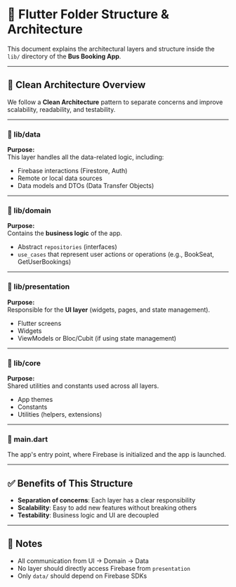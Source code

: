 # 📂 Flutter Folder Structure & Architecture

This document explains the architectural layers and structure inside the `lib/` directory of the **Bus Booking App**.

---

## 🧱 Clean Architecture Overview

We follow a **Clean Architecture** pattern to separate concerns and improve scalability, readability, and testability.


---

### 📁 lib/data

**Purpose:**  
This layer handles all the data-related logic, including:

- Firebase interactions (Firestore, Auth)
- Remote or local data sources
- Data models and DTOs (Data Transfer Objects)

---

### 📁 lib/domain

**Purpose:**  
Contains the **business logic** of the app.

- Abstract `repositories` (interfaces)
- `use_cases` that represent user actions or operations (e.g., BookSeat, GetUserBookings)

---

### 📁 lib/presentation

**Purpose:**  
Responsible for the **UI layer** (widgets, pages, and state management).

- Flutter screens
- Widgets
- ViewModels or Bloc/Cubit (if using state management)

---

### 📁 lib/core

**Purpose:**  
Shared utilities and constants used across all layers.

- App themes
- Constants
- Utilities (helpers, extensions)

---

### 📄 main.dart

The app's entry point, where Firebase is initialized and the app is launched.

---

## ✅ Benefits of This Structure

- **Separation of concerns**: Each layer has a clear responsibility
- **Scalability**: Easy to add new features without breaking others
- **Testability**: Business logic and UI are decoupled

---

## 📝 Notes

- All communication from UI → Domain → Data
- No layer should directly access Firebase from `presentation`
- Only `data/` should depend on Firebase SDKs

